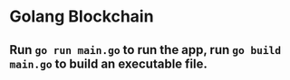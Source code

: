 # Golang Blockchain



## Run `go run main.go` to run the app, run `go build main.go` to build an executable file.



